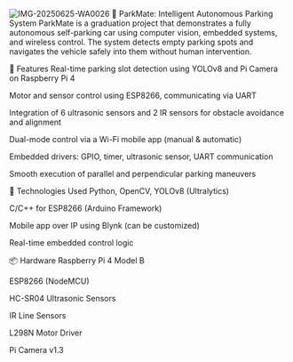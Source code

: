 ![IMG-20250625-WA0026](https://github.com/user-attachments/assets/78f6c05a-cd18-4aa9-af28-e22b9231c0d9)
🚗 ParkMate: Intelligent Autonomous Parking System
ParkMate is a graduation project that demonstrates a fully autonomous self-parking car using computer vision, embedded systems, and wireless control. The system detects empty parking spots and navigates the vehicle safely into them without human intervention.

🔧 Features
Real-time parking slot detection using YOLOv8 and Pi Camera on Raspberry Pi 4

Motor and sensor control using ESP8266, communicating via UART

Integration of 6 ultrasonic sensors and 2 IR sensors for obstacle avoidance and alignment

Dual-mode control via a Wi-Fi mobile app (manual & automatic)

Embedded drivers: GPIO, timer, ultrasonic sensor, UART communication

Smooth execution of parallel and perpendicular parking maneuvers

🧠 Technologies Used
Python, OpenCV, YOLOv8 (Ultralytics)

C/C++ for ESP8266 (Arduino Framework)

Mobile app over IP using Blynk (can be customized)

Real-time embedded control logic

📦 Hardware
Raspberry Pi 4 Model B

ESP8266 (NodeMCU)

HC-SR04 Ultrasonic Sensors

IR Line Sensors

L298N Motor Driver

Pi Camera v1.3
